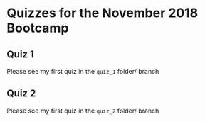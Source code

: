 # Quizzes for the November 2018 Bootcamp

## Quiz 1 
Please see my first quiz in the `quiz_1` folder/ branch

## Quiz 2 
Please see my first quiz in the `quiz_2` folder/ branch
